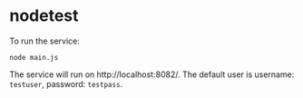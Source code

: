 # nodetest

To run the service:

```
node main.js
```

The service will run on http://localhost:8082/.  The default user is username: `testuser`, password: `testpass`.
